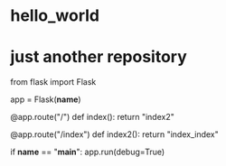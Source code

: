 # hello_world
# just another repository

from flask import Flask

app = Flask(__name__)

@app.route("/")
def index():
    return "index2"
    
    
@app.route("/index")
def index2():
    return "index_index"
    

if __name__ == "__main__":
    app.run(debug=True)
  
